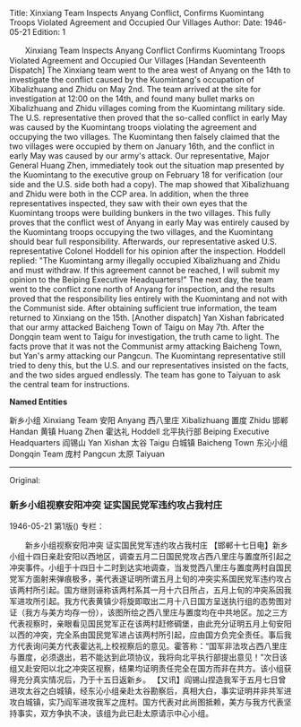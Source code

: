 Title: Xinxiang Team Inspects Anyang Conflict, Confirms Kuomintang Troops Violated Agreement and Occupied Our Villages
Author:
Date: 1946-05-21
Edition: 1

　　Xinxiang Team Inspects Anyang Conflict
    Confirms Kuomintang Troops Violated Agreement and Occupied Our Villages
    [Handan Seventeenth Dispatch] The Xinxiang team went to the area west of Anyang on the 14th to investigate the conflict caused by the Kuomintang's occupation of Xibalizhuang and Zhidu on May 2nd. The team arrived at the site for investigation at 12:00 on the 14th, and found many bullet marks on Xibalizhuang and Zhidu villages coming from the Kuomintang military side. The U.S. representative then proved that the so-called conflict in early May was caused by the Kuomintang troops violating the agreement and occupying the two villages. The Kuomintang then falsely claimed that the two villages were occupied by them on January 16th, and the conflict in early May was caused by our army's attack. Our representative, Major General Huang Zhen, immediately took out the situation map presented by the Kuomintang to the executive group on February 18 for verification (our side and the U.S. side both had a copy). The map showed that Xibalizhuang and Zhidu were both in the CCP area. In addition, when the three representatives inspected, they saw with their own eyes that the Kuomintang troops were building bunkers in the two villages. This fully proves that the conflict west of Anyang in early May was entirely caused by the Kuomintang troops occupying the two villages, and the Kuomintang should bear full responsibility. Afterwards, our representative asked U.S. representative Colonel Hoddell for his opinion after the inspection. Hoddell replied: "The Kuomintang army illegally occupied Xibalizhuang and Zhidu and must withdraw. If this agreement cannot be reached, I will submit my opinion to the Beiping Executive Headquarters!" The next day, the team went to the conflict zone north of Anyang for inspection, and the results proved that the responsibility lies entirely with the Kuomintang and not with the Communist side. After obtaining sufficient true information, the team returned to Xinxiang on the 15th.
    [Another dispatch] Yan Xishan fabricated that our army attacked Baicheng Town of Taigu on May 7th. After the Dongqin team went to Taigu for investigation, the truth came to light. The facts prove that it was not the Communist army attacking Baicheng Town, but Yan's army attacking our Pangcun. The Kuomintang representative still tried to deny this, but the U.S. and our representatives insisted on the facts, and the two sides argued endlessly. The team has gone to Taiyuan to ask the central team for instructions.



**Named Entities**


新乡小组    Xinxiang Team
安阳    Anyang
西八里庄    Xibalizhuang
置度    Zhidu
邯郸    Handan
黄镇  Huang Zhen
霍达礼  Hoddell
北平执行部  Beiping Executive Headquarters
阎锡山  Yan Xishan
太谷    Taigu
白城镇    Baicheng Town
东沁小组    Dongqin Team
庞村    Pangcun
太原    Taiyuan



<hr /> 

Original: 


### 新乡小组视察安阳冲突  证实国民党军违约攻占我村庄

1946-05-21
第1版()
专栏：

　　新乡小组视察安阳冲突
    证实国民党军违约攻占我村庄
    【邯郸十七日电】新乡小组十四日亲赴安阳以西地区，调查五月二日国民党攻占西八里庄与置度所引起之冲突事件。小组于十四日十二时到达实地调查，当发觉西八里庄与置度两村自国民党军方面射来弹痕极多，美代表遂证明所谓五月上旬的冲突实系国民党军违约攻占该两村所引起。国方继则诬称该两村系其一月十六日所占，五月上旬的冲突系因我军进攻所引起。我方代表黄镇少将旋即取出二月十八日国方呈送执行组的态势图对证（我方与美方均存一份），该图所绘之西八里庄与置度均在中共地区。加之三方代表视察时，亲眼看见国民党军正在该两村赶修碉堡，由此充分证明五月上旬安阳以西的冲突，完全系由国民党军进占该两村所引起，应由国方负完全责任。事后我方代表询问美方代表霍达礼上校视察后的意见。霍答称：“国军非法攻占西八里庄与置度，必须退出，若不能达到此项协议，我将向北平执行部提出意见！”次日该组又赴安阳以北之冲突区视察，结果均证明责任完全在国方而非在共方。该小组获得充分真实情况后，乃于十五日返新乡。
    【又讯】阎锡山捏造我军于五月七日曾进攻太谷之白城镇，经东沁小组亲赴太谷勘察后，真相大白，事实证明并非共军进攻白城镇，实乃阎军进攻我军之庞村。国方代表对此尚图抵赖，美方与我方代表坚持事实，双方争执不决，该组为此已赴太原请示中心小组。
